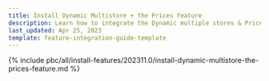 ```yaml
---
title: Install Dynamic Multistore + the Prices feature
description: Learn how to integrate the Dynamic multiple stores & Prices feature into a Spryker project.
last_updated: Apr 25, 2023
template: feature-integration-guide-template
---
```


{% include pbc/all/install-features/202311.0/install-dynamic-multistore-the-prices-feature.md %} <!-- To edit, see /_includes/pbc/all/install-features/202311.0/install-dynamic-multistore-the-prices-feature.md -->
